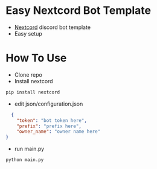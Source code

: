 # Easy Nextcord Bot Template 
+ [Nextcord](https://docs.nextcord.dev/en/stable/) discord bot template
+ Easy setup 

# How To Use
+ Clone repo
+ Install nextcord
```python
pip install nextcord
```
+ edit json/configuration.json
```json
  {
    "token": "bot token here",
    "prefix": "prefix here",
    "owner_name": "owner name here"
}
```
+ run main.py
```python
python main.py
```
  
